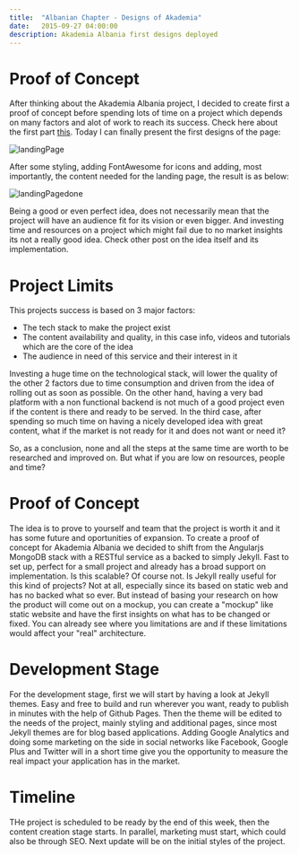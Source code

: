 ```yaml
---
title:  "Albanian Chapter - Designs of Akademia"
date:   2015-09-27 04:00:00
description: Akademia Albania first designs deployed
---
```


# Proof of Concept
After thinking about the Akademia Albania project, I decided to create first a proof of concept before spending lots of time on a project which depends on many factors and alot of work to reach its success. Check here about the first part [this][akd-web]. Today I can finally present the first designs of the page:

![landingPage](http://teodorrupi.com/blog/assets/images/akademia-work-in-progress.png "Initial concept")


After some styling, adding FontAwesome for icons and adding, most importantly, the content needed for the landing page, the result is as below:


![landingPagedone](http://teodorrupi.com/blog/assets/images/akademia-finalized.png "Final landing page")

Being a good or even perfect idea, does not necessarily mean that the project will have an audience fit for its vision or even bigger. And investing time and resources on a project which might fail due to no market insights its not a really good idea. Check other post on the idea itself and its implementation.

# Project Limits
This projects success is based on 3 major factors:
- The tech stack to make the project exist
- The content availability and quality, in this case info, videos and tutorials which are the core of the idea
- The audience in need of this service and their interest in it

Investing a huge time on the technological stack, will lower the quality of the other 2 factors due to time consumption and driven from the idea of rolling out as soon as possible. On the other hand, having a very bad platform with a non functional backend is not much of a good project even if the content is there and ready to be served. In the third case, after spending so much time on having a nicely developed idea with great content, what if the market is not ready for it and does not want or need it? 

So, as a conclusion, none and all the steps at the same time are worth to be researched and improved on. But what if you are low on resources, people and time?

# Proof of Concept
The idea is to prove to yourself and team that the project is worth it and it has some future and oportunities of expansion. To create a proof of concept for Akademia Albania we decided to shift from the Angularjs MongoDB stack with a RESTful service as a backed to simply Jekyll. Fast to set up, perfect for a small project and already has a broad support on implementation. Is this scalable? Of course not. Is Jekyll really useful for this kind of projects? Not at all, especially since its based on static web and has no backed what so ever. But instead of basing your research on how the product will come out on a mockup, you can create a "mockup" like static website and have the first insights on what has to be changed or fixed. You can already see where you limitations are and if these limitations would affect your "real" architecture.

# Development Stage
For the development stage, first we will start by having a look at Jekyll themes. Easy and free to build and run wherever you want, ready to publish in minutes with the help of Github Pages. Then the theme will be edited to the needs of the project, mainly styling and additional pages, since most Jekyll themes are for blog based applications.
Adding Google Analytics and doing some marketing on the side in social networks like Facebook, Google Plus and Twitter will in a short time give you the opportunity to measure the real impact your application has in the market.

# Timeline
THe project is scheduled to be ready by the end of this week, then the content creation stage starts. In parallel, marketing must start, which could also be through SEO. Next update will be on the initial styles of the project.


[akd-web]:http://teodorrupi.com/blog/2015/alb-ch-proof-of-concept